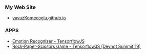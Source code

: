 ### My Web Site
* [yavuzKomecoglu.github.io](https://yavuzkomecoglu.github.io/)

### APPS
* [Emotion Recognizer - TensorflowJS](https://yavuzkomecoglu.github.io/apps/emotion-recognizer-tfjs/)
* [Rock-Paper-Scissors Game - TensorflowJS (Devnot Summit'19)](https://yavuzkomecoglu.github.io/apps/rock-paper-scissors-tfjs/index.html)

